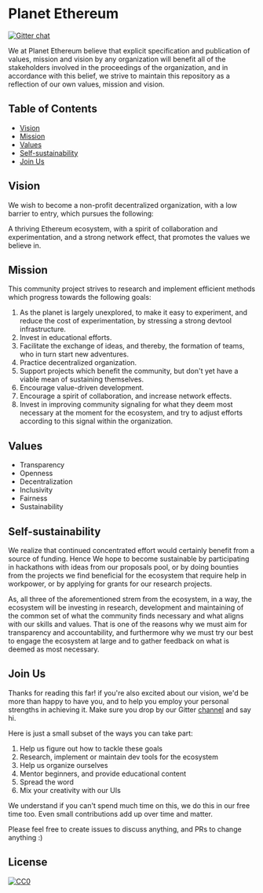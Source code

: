 # Planet Ethereum
[![Gitter chat](https://badges.gitter.im/gitterHQ/gitter.png)](https://gitter.im/planet-ethereum/Lobby)

We at Planet Ethereum believe that explicit specification and publication of values, mission and vision by any organization will benefit all of the stakeholders involved in the proceedings of the organization, and in accordance with this belief, we strive to maintain this repository as a reflection of our own values, mission and vision.

## Table of Contents
- [Vision](#vision)
- [Mission](#mission)
- [Values](#values)
- [Self-sustainability](#self-sustainability)
- [Join Us](#join-us)

## Vision
We wish to become a non-profit decentralized organization, with a low barrier to entry, which pursues the following:

A thriving Ethereum ecosystem, with a spirit of collaboration and experimentation, and a strong network effect, that promotes the values we believe in.

## Mission
This community project strives to research and implement efficient methods which progress towards the following goals:

1. As the planet is largely unexplored, to make it easy to experiment, and reduce the cost of experimentation, by stressing a strong devtool infrastructure.
2. Invest in educational efforts.
3. Facilitate the exchange of ideas, and thereby, the formation of teams, who in turn start new adventures.
4. Practice decentralized organization.
5. Support projects which benefit the community, but don't yet have a viable mean of sustaining themselves.
6. Encourage value-driven development.
7. Encourage a spirit of collaboration, and increase network effects.
8. Invest in improving community signaling for what they deem most necessary at the moment for the ecosystem, and try to adjust efforts according to this signal within the organization.

## Values
- Transparency
- Openness
- Decentralization
- Inclusivity
- Fairness
- Sustainability

## Self-sustainability
We realize that continued concentrated effort would certainly benefit from a source of funding. Hence We hope to become sustainable by participating in hackathons with ideas from our proposals pool, or by doing bounties from the projects we find beneficial for the ecosystem that require help in workpower, or by applying for grants for our research projects.

As, all three of the aforementioned strem from the ecosystem, in a way, the ecosystem will be investing in research, development and maintaining of the common set of what the community finds necessary and what aligns with our skills and values. That is one of the reasons why we must aim for transparency and accountability, and furthermore why we must try our best to engage the ecosystem at large and to gather feedback on what is deemed as most necessary.

## Join Us
Thanks for reading this far! if you're also excited about our vision, we'd be more than happy
to have you, and to help you employ your personal strengths in achieving it. Make sure you drop by our Gitter [channel](https://gitter.im/planet-ethereum/Lobby) and say hi.

Here is just a small subset of the ways you can take part:

1. Help us figure out how to tackle these goals
2. Research, implement or maintain dev tools for the ecosystem
2. Help us organize ourselves
3. Mentor beginners, and provide educational content
4. Spread the word
5. Mix your creativity with our UIs

We understand if you can't spend much time on this, we do this in our free time too. Even small contributions add up over time and matter.

Please feel free to create issues to discuss anything, and PRs to change anything :)

## License

[![CC0](https://licensebuttons.net/p/zero/1.0/88x31.png)](https://creativecommons.org/publicdomain/zero/1.0/)
